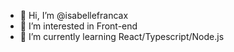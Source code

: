 - 👋 Hi, I’m @isabellefrancax
- 👀 I’m interested in Front-end
- 🌱 I’m currently learning React/Typescript/Node.js

<!---
isabellefrancax/isabellefrancax is a ✨ special ✨ repository because its `README.md` (this file) appears on your GitHub profile.
You can click the Preview link to take a look at your changes.
--->
